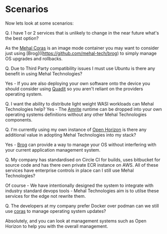 # Scenarios 

Now lets look at some scenarios: 

Q. I have 1 or 2 services that is unlikely to change in the near future what's the best option? 

   As the [Mehal Coras](https://github.com/mehal-tech/open-coras) is an image mode container you may want to consider just using [Brog]((https://github.com/mehal-tech/brog) to simply manage OS upgrades and rollbacks.

Q. Due to Third Party compatibility issues I must use Ubuntu is there any benefit in using Mehal Technologies?

   Yes - If you are also deploying your own software onto the device you should consider using [Quadit](https://github.com/ubiquitous-factory/quadit)  so you aren't reliant on the providers operating system.

Q. I want the ability to distribute light weight WASI workloads can  Mehal Technologies help? 
   Yes - The [Amrite](https://github.com/mehal-tech/amrite) runtime can be dropped into your own operating systems definitions without any other  Mehal Technologies components. 

Q. I'm currently using my own instance of [Open Horizon](https://open-horizon.github.io/) is there any additional value in adopting Mehal Technologies into my stack? 
   
   Yes - [Brog](https://github.com/mehal-tech/brog) can provide a way to manage your OS without interfering with your current application management system.

Q. My company has standardised on Circle CI for builds, uses bitbucket for source code and has there own private ECR instance on AWS. All of these services have enterprise controls in place can I still use Mehal Technologies?
   
   Of course - We have intentionally designed the system to integrate with industry standard devops tools - Mehal Technologies aim is to utilse these services for the edge not rewrite them. 

Q. The developers at my company prefer Docker over podman can we still use [coras](https://mehal.tech/login) to manage operating system updates? 

   Absolutely, and you can look at management systems such as Open Horizon to help you with the overall management.